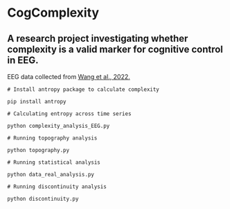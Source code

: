 # CogComplexity

## A research project investigating whether complexity is a valid marker for  cognitive control in EEG.

EEG data collected from [Wang et al., 2022.](https://www.nature.com/articles/s41597-022-01607-9)

```
# Install antropy package to calculate complexity

pip install antropy

# Calculating entropy across time series

python complexity_analysis_EEG.py

# Running topography analysis

python topography.py

# Running statistical analysis

python data_real_analysis.py

# Running discontinuity analysis

python discontinuity.py

```
